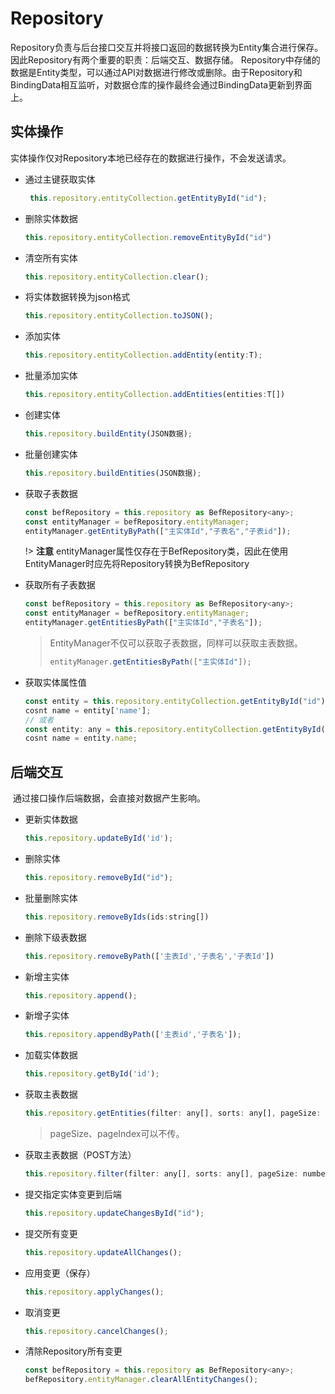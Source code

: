 # Repository

Repository负责与后台接口交互并将接口返回的数据转换为Entity集合进行保存。因此Repository有两个重要的职责：后端交互、数据存储。
Repository中存储的数据是Entity类型，可以通过API对数据进行修改或删除。由于Repository和BindingData相互监听，对数据仓库的操作最终会通过BindingData更新到界面上。

## 实体操作
实体操作仅对Repository本地已经存在的数据进行操作，不会发送请求。

- 通过主键获取实体

  ```javascript
   this.repository.entityCollection.getEntityById("id");
  ```

- 删除实体数据

  ```javascript
  this.repository.entityCollection.removeEntityById("id")
  ```

- 清空所有实体

  ```javascript
  this.repository.entityCollection.clear();
  ```

- 将实体数据转换为json格式

  ```javascript
  this.repository.entityCollection.toJSON();
  ```

- 添加实体

  ```javascript
  this.repository.entityCollection.addEntity(entity:T);
  ```

- 批量添加实体

  ```javascript
  this.repository.entityCollection.addEntities(entities:T[])
  ```

- 创建实体

  ```javascript
  this.repository.buildEntity(JSON数据);
  ```

- 批量创建实体

  ```javascript
  this.repository.buildEntities(JSON数据);
  ```

- 获取子表数据

  ```javascript
  const befRepository = this.repository as BefRepository<any>;
  const entityManager = befRepository.entityManager;
  entityManager.getEntityByPath(["主实体Id","子表名","子表id"]);
  ```

  !> **注意** entityManager属性仅存在于BefRepository类，因此在使用EntityManager时应先将Repository转换为BefRepository

- 获取所有子表数据

  ```javascript
  const befRepository = this.repository as BefRepository<any>;
  const entityManager = befRepository.entityManager;
  entityManager.getEntitiesByPath(["主实体Id","子表名"]);
  ```

  > EntityManager不仅可以获取子表数据，同样可以获取主表数据。
  >
  > ```javascript
  > entityManager.getEntitiesByPath(["主实体Id"]);
  > ```
  
- 获取实体属性值

  ```javascript
  const entity = this.repository.entityCollection.getEntityById("id");
  cosnt name = entity['name'];
  // 或者
  const entity: any = this.repository.entityCollection.getEntityById("id");
  cosnt name = entity.name;
  ```

## 后端交互

​	通过接口操作后端数据，会直接对数据产生影响。

- 更新实体数据

  ```javascript
  this.repository.updateById('id');
  ```

- 删除实体

  ```javascript
  this.repository.removeById("id");
  ```

- 批量删除实体

  ```javascript
  this.repository.removeByIds(ids:string[])
  ```

- 删除下级表数据

  ```javascript
  this.repository.removeByPath(['主表Id','子表名','子表Id'])
  ```

- 新增主实体

  ```javascript
  this.repository.append();
  ```

- 新增子实体

  ```javascript
  this.repository.appendByPath(['主表id','子表名']);
  ```

- 加载实体数据

  ```javascript
  this.repository.getById('id');
  ```

- 获取主表数据

  ```javascript
  this.repository.getEntities(filter: any[], sorts: any[], pageSize: number | null, pageIndex: number | null)
  
  ```

  > pageSize、pageIndex可以不传。

- 获取主表数据（POST方法）

  ```javascript
  this.repository.filter(filter: any[], sorts: any[], pageSize: number | null, pageIndex: number | null)
  ```

- 提交指定实体变更到后端

  ```javascript
  this.repository.updateChangesById("id");
  ```

- 提交所有变更

  ```javascript
  this.repository.updateAllChanges();
  ```

- 应用变更（保存）

  ```javascript
  this.repository.applyChanges();
  ```

- 取消变更

  ```javascript
  this.repository.cancelChanges();
  ```

- 清除Repository所有变更

  ```javascript
  const befRepository = this.repository as BefRepository<any>;
  befRepository.entityManager.clearAllEntityChanges();
  ```